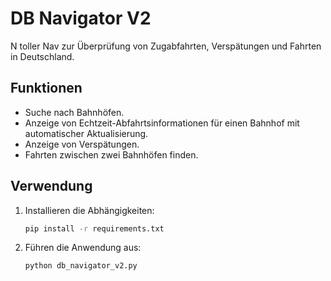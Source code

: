 # DB Navigator V2

N toller Nav zur Überprüfung von Zugabfahrten, Verspätungen und Fahrten in Deutschland.

## Funktionen

*   Suche nach Bahnhöfen.
*   Anzeige von Echtzeit-Abfahrtsinformationen für einen Bahnhof mit automatischer Aktualisierung.
*   Anzeige von Verspätungen.
*   Fahrten zwischen zwei Bahnhöfen finden.

## Verwendung

1.  Installieren die Abhängigkeiten:
    ```bash
    pip install -r requirements.txt
    ```
2.  Führen die Anwendung aus:
    ```bash
    python db_navigator_v2.py
    ```
